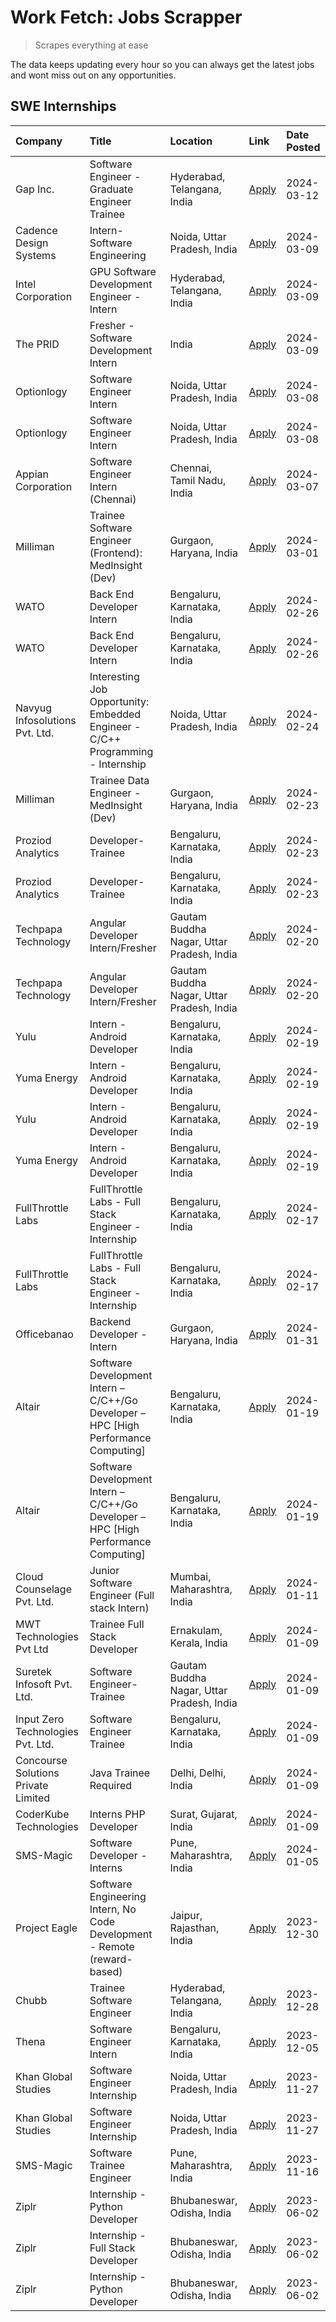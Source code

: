 # Work Fetch: Jobs Scrapper
> Scrapes everything at ease

The data keeps updating every hour so you can always get the latest jobs and wont miss out on any opportunities.

## SWE Internships
<!--START_SECTION:workfetch-->
| Company                             | Title                                                                               | Location                                  | Link                                                                                                                                                                                                                                                                                                                  | Date Posted   |
|:------------------------------------|:------------------------------------------------------------------------------------|:------------------------------------------|:----------------------------------------------------------------------------------------------------------------------------------------------------------------------------------------------------------------------------------------------------------------------------------------------------------------------|:--------------|
| Gap Inc.                            | Software Engineer - Graduate Engineer Trainee                                       | Hyderabad, Telangana, India               | [Apply](https://in.linkedin.com/jobs/view/software-engineer-graduate-engineer-trainee-at-gap-inc-3853818960?position=14&pageNum=0&refId=pm4j2l4Jb%2F4cj4o%2FaodGZQ%3D%3D&trackingId=kBwL6VWsufL42dyomR9ZWQ%3D%3D&trk=public_jobs_jserp-result_search-card)                                                            | 2024-03-12    |
| Cadence Design Systems              | Intern-Software Engineering                                                         | Noida, Uttar Pradesh, India               | [Apply](https://in.linkedin.com/jobs/view/intern-software-engineering-at-cadence-design-systems-3794689056?position=47&pageNum=0&refId=pm4j2l4Jb%2F4cj4o%2FaodGZQ%3D%3D&trackingId=UfkHqReCVa%2F%2Bll0lcLBm%2Bg%3D%3D&trk=public_jobs_jserp-result_search-card)                                                       | 2024-03-09    |
| Intel Corporation                   | GPU Software Development Engineer - Intern                                          | Hyderabad, Telangana, India               | [Apply](https://in.linkedin.com/jobs/view/gpu-software-development-engineer-intern-at-intel-corporation-3850511131?position=6&pageNum=7&refId=aDaY5w%2FQpwteLuak0MTl5Q%3D%3D&trackingId=HfGNfhAQxtZ6imVPIL5Ztg%3D%3D&trk=public_jobs_jserp-result_search-card)                                                        | 2024-03-09    |
| The PRID                            | Fresher - Software Development Intern                                               | India                                     | [Apply](https://in.linkedin.com/jobs/view/fresher-software-development-intern-at-the-prid-3846824688?position=10&pageNum=7&refId=aDaY5w%2FQpwteLuak0MTl5Q%3D%3D&trackingId=%2Fa%2BcVp3IdkliL6I2MqZXrg%3D%3D&trk=public_jobs_jserp-result_search-card)                                                                 | 2024-03-09    |
| Optionlogy                          | Software Engineer Intern                                                            | Noida, Uttar Pradesh, India               | [Apply](https://in.linkedin.com/jobs/view/software-engineer-intern-at-optionlogy-3845429997?position=53&pageNum=0&refId=pm4j2l4Jb%2F4cj4o%2FaodGZQ%3D%3D&trackingId=yD%2B2gUpFOyFoekN18joaXg%3D%3D&trk=public_jobs_jserp-result_search-card)                                                                          | 2024-03-08    |
| Optionlogy                          | Software Engineer Intern                                                            | Noida, Uttar Pradesh, India               | [Apply](https://in.linkedin.com/jobs/view/software-engineer-intern-at-optionlogy-3845429997?position=3&pageNum=5&refId=OpPJVZvuXD5TIj1N1wWWYg%3D%3D&trackingId=ZspqcQiPxcYtNil%2B22mogg%3D%3D&trk=public_jobs_jserp-result_search-card)                                                                               | 2024-03-08    |
| Appian Corporation                  | Software Engineer Intern (Chennai)                                                  | Chennai, Tamil Nadu, India                | [Apply](https://in.linkedin.com/jobs/view/software-engineer-intern-chennai-at-appian-corporation-3848335036?position=5&pageNum=0&refId=pm4j2l4Jb%2F4cj4o%2FaodGZQ%3D%3D&trackingId=O%2FY4SkgpODyyye%2BSATKhkA%3D%3D&trk=public_jobs_jserp-result_search-card)                                                         | 2024-03-07    |
| Milliman                            | Trainee Software Engineer (Frontend): MedInsight (Dev)                              | Gurgaon, Haryana, India                   | [Apply](https://in.linkedin.com/jobs/view/trainee-software-engineer-frontend-medinsight-dev-at-milliman-3792874280?position=3&pageNum=0&refId=pm4j2l4Jb%2F4cj4o%2FaodGZQ%3D%3D&trackingId=fiZ4Lr1mq2i1aPoXleK6Mg%3D%3D&trk=public_jobs_jserp-result_search-card)                                                      | 2024-03-01    |
| WATO                                | Back End Developer Intern                                                           | Bengaluru, Karnataka, India               | [Apply](https://in.linkedin.com/jobs/view/back-end-developer-intern-at-wato-3834852920?position=34&pageNum=0&refId=pm4j2l4Jb%2F4cj4o%2FaodGZQ%3D%3D&trackingId=q%2FEjRZ6%2BF3LvGOaRVRVifg%3D%3D&trk=public_jobs_jserp-result_search-card)                                                                             | 2024-02-26    |
| WATO                                | Back End Developer Intern                                                           | Bengaluru, Karnataka, India               | [Apply](https://in.linkedin.com/jobs/view/back-end-developer-intern-at-wato-3834852920?position=9&pageNum=2&refId=Yi8pQ46cOEKBmwerthzvug%3D%3D&trackingId=xNN%2F6GC2ZLVSSQorBgIwww%3D%3D&trk=public_jobs_jserp-result_search-card)                                                                                    | 2024-02-26    |
| Navyug Infosolutions Pvt. Ltd.      | Interesting Job Opportunity: Embedded Engineer - C/C++ Programming - Internship     | Noida, Uttar Pradesh, India               | [Apply](https://in.linkedin.com/jobs/view/interesting-job-opportunity-embedded-engineer-c-c%2B%2B-programming-internship-at-navyug-infosolutions-pvt-ltd-3833888454?position=36&pageNum=0&refId=pm4j2l4Jb%2F4cj4o%2FaodGZQ%3D%3D&trackingId=8x5Q3vlVGxgp82xvlo%2FYxQ%3D%3D&trk=public_jobs_jserp-result_search-card)  | 2024-02-24    |
| Milliman                            | Trainee Data Engineer - MedInsight (Dev)                                            | Gurgaon, Haryana, India                   | [Apply](https://in.linkedin.com/jobs/view/trainee-data-engineer-medinsight-dev-at-milliman-3789275187?position=40&pageNum=0&refId=pm4j2l4Jb%2F4cj4o%2FaodGZQ%3D%3D&trackingId=hKxo%2F4Yr7uL4giD3P2ST3Q%3D%3D&trk=public_jobs_jserp-result_search-card)                                                                | 2024-02-23    |
| Proziod Analytics                   | Developer-Trainee                                                                   | Bengaluru, Karnataka, India               | [Apply](https://in.linkedin.com/jobs/view/developer-trainee-at-proziod-analytics-3849084992?position=55&pageNum=0&refId=pm4j2l4Jb%2F4cj4o%2FaodGZQ%3D%3D&trackingId=VJrqpGK0p9zCOFi09x1k0w%3D%3D&trk=public_jobs_jserp-result_search-card)                                                                            | 2024-02-23    |
| Proziod Analytics                   | Developer-Trainee                                                                   | Bengaluru, Karnataka, India               | [Apply](https://in.linkedin.com/jobs/view/developer-trainee-at-proziod-analytics-3849084992?position=5&pageNum=5&refId=OpPJVZvuXD5TIj1N1wWWYg%3D%3D&trackingId=tZxf16%2B9IwP72zP4SuQTlQ%3D%3D&trk=public_jobs_jserp-result_search-card)                                                                               | 2024-02-23    |
| Techpapa Technology                 | Angular Developer Intern/Fresher                                                    | Gautam Buddha Nagar, Uttar Pradesh, India | [Apply](https://in.linkedin.com/jobs/view/angular-developer-intern-fresher-at-techpapa-technology-3834305862?position=31&pageNum=0&refId=pm4j2l4Jb%2F4cj4o%2FaodGZQ%3D%3D&trackingId=6gbeFTmoOsRGZpQkNrySXQ%3D%3D&trk=public_jobs_jserp-result_search-card)                                                           | 2024-02-20    |
| Techpapa Technology                 | Angular Developer Intern/Fresher                                                    | Gautam Buddha Nagar, Uttar Pradesh, India | [Apply](https://in.linkedin.com/jobs/view/angular-developer-intern-fresher-at-techpapa-technology-3834305862?position=6&pageNum=2&refId=Yi8pQ46cOEKBmwerthzvug%3D%3D&trackingId=5wPvEQDpf3ptaLjrhp09nQ%3D%3D&trk=public_jobs_jserp-result_search-card)                                                                | 2024-02-20    |
| Yulu                                | Intern - Android Developer                                                          | Bengaluru, Karnataka, India               | [Apply](https://in.linkedin.com/jobs/view/intern-android-developer-at-yulu-3834459982?position=27&pageNum=0&refId=pm4j2l4Jb%2F4cj4o%2FaodGZQ%3D%3D&trackingId=zmZA62c2hylW0bGqZBDdPw%3D%3D&trk=public_jobs_jserp-result_search-card)                                                                                  | 2024-02-19    |
| Yuma Energy                         | Intern - Android Developer                                                          | Bengaluru, Karnataka, India               | [Apply](https://in.linkedin.com/jobs/view/intern-android-developer-at-yuma-energy-3830771896?position=59&pageNum=0&refId=pm4j2l4Jb%2F4cj4o%2FaodGZQ%3D%3D&trackingId=x9E6IObP8fgtAtGi1btXxw%3D%3D&trk=public_jobs_jserp-result_search-card)                                                                           | 2024-02-19    |
| Yulu                                | Intern - Android Developer                                                          | Bengaluru, Karnataka, India               | [Apply](https://in.linkedin.com/jobs/view/intern-android-developer-at-yulu-3834459982?position=2&pageNum=2&refId=Yi8pQ46cOEKBmwerthzvug%3D%3D&trackingId=K8J47v2hSpgRGmWmMSWLlQ%3D%3D&trk=public_jobs_jserp-result_search-card)                                                                                       | 2024-02-19    |
| Yuma Energy                         | Intern - Android Developer                                                          | Bengaluru, Karnataka, India               | [Apply](https://in.linkedin.com/jobs/view/intern-android-developer-at-yuma-energy-3830771896?position=9&pageNum=5&refId=OpPJVZvuXD5TIj1N1wWWYg%3D%3D&trackingId=qvEif0ZiMTfdWKXAfr%2BL6g%3D%3D&trk=public_jobs_jserp-result_search-card)                                                                              | 2024-02-19    |
| FullThrottle Labs                   | FullThrottle Labs - Full Stack Engineer - Internship                                | Bengaluru, Karnataka, India               | [Apply](https://in.linkedin.com/jobs/view/fullthrottle-labs-full-stack-engineer-internship-at-fullthrottle-labs-3829636016?position=29&pageNum=0&refId=pm4j2l4Jb%2F4cj4o%2FaodGZQ%3D%3D&trackingId=uxTOfn7ay0CHcXDiu7cYKQ%3D%3D&trk=public_jobs_jserp-result_search-card)                                             | 2024-02-17    |
| FullThrottle Labs                   | FullThrottle Labs - Full Stack Engineer - Internship                                | Bengaluru, Karnataka, India               | [Apply](https://in.linkedin.com/jobs/view/fullthrottle-labs-full-stack-engineer-internship-at-fullthrottle-labs-3829636016?position=4&pageNum=2&refId=Yi8pQ46cOEKBmwerthzvug%3D%3D&trackingId=0YRRZK9XKvcI2XHlepdbeA%3D%3D&trk=public_jobs_jserp-result_search-card)                                                  | 2024-02-17    |
| Officebanao                         | Backend Developer - Intern                                                          | Gurgaon, Haryana, India                   | [Apply](https://in.linkedin.com/jobs/view/backend-developer-intern-at-officebanao-3814263731?position=15&pageNum=0&refId=pm4j2l4Jb%2F4cj4o%2FaodGZQ%3D%3D&trackingId=JAUE8r2KNy54J2WKb2kWmA%3D%3D&trk=public_jobs_jserp-result_search-card)                                                                           | 2024-01-31    |
| Altair                              | Software Development Intern – C/C++/Go Developer – HPC [High Performance Computing] | Bengaluru, Karnataka, India               | [Apply](https://in.linkedin.com/jobs/view/software-development-intern-%E2%80%93-c-c%2B%2B-go-developer-%E2%80%93-hpc-high-performance-computing-at-altair-3809167074?position=54&pageNum=0&refId=pm4j2l4Jb%2F4cj4o%2FaodGZQ%3D%3D&trackingId=fKbh7EHIDtNttMLc1F%2BQrg%3D%3D&trk=public_jobs_jserp-result_search-card) | 2024-01-19    |
| Altair                              | Software Development Intern – C/C++/Go Developer – HPC [High Performance Computing] | Bengaluru, Karnataka, India               | [Apply](https://in.linkedin.com/jobs/view/software-development-intern-%E2%80%93-c-c%2B%2B-go-developer-%E2%80%93-hpc-high-performance-computing-at-altair-3809167074?position=4&pageNum=5&refId=OpPJVZvuXD5TIj1N1wWWYg%3D%3D&trackingId=9UvWMFqF2kYxWhtA9pHBnQ%3D%3D&trk=public_jobs_jserp-result_search-card)        | 2024-01-19    |
| Cloud Counselage Pvt. Ltd.          | Junior Software Engineer (Full stack Intern)                                        | Mumbai, Maharashtra, India                | [Apply](https://in.linkedin.com/jobs/view/junior-software-engineer-full-stack-intern-at-cloud-counselage-pvt-ltd-3803132814?position=16&pageNum=0&refId=pm4j2l4Jb%2F4cj4o%2FaodGZQ%3D%3D&trackingId=trGwGo9wASLzNkU8HUhspA%3D%3D&trk=public_jobs_jserp-result_search-card)                                            | 2024-01-11    |
| MWT Technologies Pvt Ltd            | Trainee Full Stack Developer                                                        | Ernakulam, Kerala, India                  | [Apply](https://in.linkedin.com/jobs/view/trainee-full-stack-developer-at-mwt-technologies-pvt-ltd-3800921715?position=4&pageNum=0&refId=pm4j2l4Jb%2F4cj4o%2FaodGZQ%3D%3D&trackingId=kA9ZHRlqs0nkvNzJK4zhJA%3D%3D&trk=public_jobs_jserp-result_search-card)                                                           | 2024-01-09    |
| Suretek Infosoft Pvt. Ltd.          | Software Engineer-Trainee                                                           | Gautam Buddha Nagar, Uttar Pradesh, India | [Apply](https://in.linkedin.com/jobs/view/software-engineer-trainee-at-suretek-infosoft-pvt-ltd-3800934643?position=10&pageNum=0&refId=pm4j2l4Jb%2F4cj4o%2FaodGZQ%3D%3D&trackingId=2fWKB3rhdNzlkVeGmyfX3Q%3D%3D&trk=public_jobs_jserp-result_search-card)                                                             | 2024-01-09    |
| Input Zero Technologies Pvt. Ltd.   | Software Engineer Trainee                                                           | Bengaluru, Karnataka, India               | [Apply](https://in.linkedin.com/jobs/view/software-engineer-trainee-at-input-zero-technologies-pvt-ltd-3800927643?position=18&pageNum=0&refId=pm4j2l4Jb%2F4cj4o%2FaodGZQ%3D%3D&trackingId=aKgRPvqeaknB9d%2BJJA5%2FSg%3D%3D&trk=public_jobs_jserp-result_search-card)                                                  | 2024-01-09    |
| Concourse Solutions Private Limited | Java Trainee Required                                                               | Delhi, Delhi, India                       | [Apply](https://in.linkedin.com/jobs/view/java-trainee-required-at-concourse-solutions-private-limited-3800941190?position=49&pageNum=0&refId=pm4j2l4Jb%2F4cj4o%2FaodGZQ%3D%3D&trackingId=fHCBdMVTTsXdfVpuaNl%2BCg%3D%3D&trk=public_jobs_jserp-result_search-card)                                                    | 2024-01-09    |
| CoderKube Technologies              | Interns PHP Developer                                                               | Surat, Gujarat, India                     | [Apply](https://in.linkedin.com/jobs/view/interns-php-developer-at-coderkube-technologies-3800923432?position=7&pageNum=7&refId=aDaY5w%2FQpwteLuak0MTl5Q%3D%3D&trackingId=zpQq8WcAiuZIxlUSONpnpg%3D%3D&trk=public_jobs_jserp-result_search-card)                                                                      | 2024-01-09    |
| SMS-Magic                           | Software Developer -Interns                                                         | Pune, Maharashtra, India                  | [Apply](https://in.linkedin.com/jobs/view/software-developer-interns-at-sms-magic-3799485343?position=19&pageNum=0&refId=pm4j2l4Jb%2F4cj4o%2FaodGZQ%3D%3D&trackingId=9jtoYMhR%2Fm3oxTcaah%2BznQ%3D%3D&trk=public_jobs_jserp-result_search-card)                                                                       | 2024-01-05    |
| Project Eagle                       | Software Engineering Intern, No Code Development - Remote (reward-based)            | Jaipur, Rajasthan, India                  | [Apply](https://in.linkedin.com/jobs/view/software-engineering-intern-no-code-development-remote-reward-based-at-project-eagle-3813380172?position=1&pageNum=7&refId=aDaY5w%2FQpwteLuak0MTl5Q%3D%3D&trackingId=ZyDk0y%2F2HyWtuuAmAoqZdQ%3D%3D&trk=public_jobs_jserp-result_search-card)                               | 2023-12-30    |
| Chubb                               | Trainee Software Engineer                                                           | Hyderabad, Telangana, India               | [Apply](https://in.linkedin.com/jobs/view/trainee-software-engineer-at-chubb-3811550279?position=42&pageNum=0&refId=pm4j2l4Jb%2F4cj4o%2FaodGZQ%3D%3D&trackingId=2XZjJuu%2BNA8j7vQel08juw%3D%3D&trk=public_jobs_jserp-result_search-card)                                                                              | 2023-12-28    |
| Thena                               | Software Engineer Intern                                                            | Bengaluru, Karnataka, India               | [Apply](https://in.linkedin.com/jobs/view/software-engineer-intern-at-thena-3778731751?position=9&pageNum=0&refId=pm4j2l4Jb%2F4cj4o%2FaodGZQ%3D%3D&trackingId=Mm8Znh%2FhobgUaYnpI7CaXQ%3D%3D&trk=public_jobs_jserp-result_search-card)                                                                                | 2023-12-05    |
| Khan Global Studies                 | Software Engineer Internship                                                        | Noida, Uttar Pradesh, India               | [Apply](https://in.linkedin.com/jobs/view/software-engineer-internship-at-khan-global-studies-3766942197?position=28&pageNum=0&refId=pm4j2l4Jb%2F4cj4o%2FaodGZQ%3D%3D&trackingId=730Th06vFuS7zVYiiy9L1Q%3D%3D&trk=public_jobs_jserp-result_search-card)                                                               | 2023-11-27    |
| Khan Global Studies                 | Software Engineer Internship                                                        | Noida, Uttar Pradesh, India               | [Apply](https://in.linkedin.com/jobs/view/software-engineer-internship-at-khan-global-studies-3766942197?position=3&pageNum=2&refId=Yi8pQ46cOEKBmwerthzvug%3D%3D&trackingId=zCdok9zGYX4PrSx7P8ps8Q%3D%3D&trk=public_jobs_jserp-result_search-card)                                                                    | 2023-11-27    |
| SMS-Magic                           | Software Trainee Engineer                                                           | Pune, Maharashtra, India                  | [Apply](https://in.linkedin.com/jobs/view/software-trainee-engineer-at-sms-magic-3761409781?position=17&pageNum=0&refId=pm4j2l4Jb%2F4cj4o%2FaodGZQ%3D%3D&trackingId=L9Ktv%2B%2FXFjzpZGMIRphOzQ%3D%3D&trk=public_jobs_jserp-result_search-card)                                                                        | 2023-11-16    |
| Ziplr                               | Internship - Python Developer                                                       | Bhubaneswar, Odisha, India                | [Apply](https://in.linkedin.com/jobs/view/internship-python-developer-at-ziplr-3645677592?position=33&pageNum=0&refId=pm4j2l4Jb%2F4cj4o%2FaodGZQ%3D%3D&trackingId=UCIulurcu0APykE2%2BifHmA%3D%3D&trk=public_jobs_jserp-result_search-card)                                                                            | 2023-06-02    |
| Ziplr                               | Internship - Full Stack Developer                                                   | Bhubaneswar, Odisha, India                | [Apply](https://in.linkedin.com/jobs/view/internship-full-stack-developer-at-ziplr-3645675705?position=43&pageNum=0&refId=pm4j2l4Jb%2F4cj4o%2FaodGZQ%3D%3D&trackingId=gTrctybCb%2BJR8%2FJ8Te049A%3D%3D&trk=public_jobs_jserp-result_search-card)                                                                      | 2023-06-02    |
| Ziplr                               | Internship - Python Developer                                                       | Bhubaneswar, Odisha, India                | [Apply](https://in.linkedin.com/jobs/view/internship-python-developer-at-ziplr-3645677592?position=8&pageNum=2&refId=Yi8pQ46cOEKBmwerthzvug%3D%3D&trackingId=CYygRb3ZYWh7dk4G1qehqg%3D%3D&trk=public_jobs_jserp-result_search-card)                                                                                   | 2023-06-02    |
<!--END_SECTION:workfetch-->
